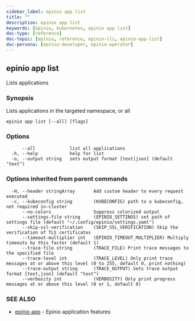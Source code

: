 ```yaml
---
sidebar_label: epinio app list
title: ""
description: epinio app list
keywords: [epinio, kubernetes, epinio app list]
doc-type: [reference]
doc-topic: [epinio, reference, epinio-cli, epinio-app-list]
doc-persona: [epinio-developer, epinio-operator]
---
```

## epinio app list

Lists applications

### Synopsis

Lists applications in the targeted namespace, or all

```
epinio app list [--all] [flags]
```

### Options

```
      --all             list all applications
  -h, --help            help for list
  -o, --output string   sets output format [text|json] (default "text")
```

### Options inherited from parent commands

```
  -H, --header stringArray       Add custom header to every request executed
  -c, --kubeconfig string        (KUBECONFIG) path to a kubeconfig, not required in-cluster
      --no-colors                Suppress colorized output
      --settings-file string     (EPINIO_SETTINGS) set path of settings file (default "~/.config/epinio/settings.yaml")
      --skip-ssl-verification    (SKIP_SSL_VERIFICATION) Skip the verification of TLS certificates
      --timeout-multiplier int   (EPINIO_TIMEOUT_MULTIPLIER) Multiply timeouts by this factor (default 1)
      --trace-file string        (TRACE_FILE) Print trace messages to the specified file
      --trace-level int          (TRACE_LEVEL) Only print trace messages at or above this level (0 to 255, default 0, print nothing)
      --trace-output string      (TRACE_OUTPUT) Sets trace output format [text,json] (default "text")
      --verbosity int            (VERBOSITY) Only print progress messages at or above this level (0 or 1, default 0)
```

### SEE ALSO

* [epinio app](./epinio_app.md)	 - Epinio application features

